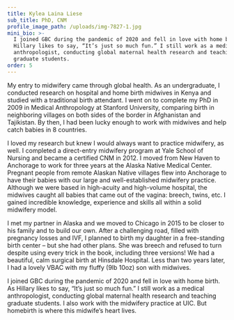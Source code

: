 ```yaml
---
title: Kylea Laina Liese
sub_title: PhD, CNM
profile_image_path: /uploads/img-7827-1.jpg
mini_bio: >-
  I joined GBC during the pandemic of 2020 and fell in love with home birth. As
  Hillary likes to say, “It’s just so much fun.” I still work as a medical
  anthropologist, conducting global maternal health research and teaching
  graduate students.
order: 5
---
```

My entry to midwifery came through global health. As an undergraduate, I conducted research on hospital and home birth midwives in Kenya and studied with a traditional birth attendant. I went on to complete my PhD in 2009 in Medical Anthropology at Stanford University, comparing birth in neighboring villages on both sides of the border in Afghanistan and Tajikistan. By then, I had been lucky enough to work with midwives and help catch babies in 8 countries.

I loved my research but knew I would always want to practice midwifery, as well. I completed a direct-entry midwifery program at Yale School of Nursing and became a certified CNM in 2012. I moved from New Haven to Anchorage to work for three years at the Alaska Native Medical Center. Pregnant people from remote Alaskan Native villages flew into Anchorage to have their babies with our large and well-established midwifery practice. Although we were based in high-acuity and high-volume hospital, the midwives caught all babies that came out of the vagina: breech, twins, etc. I gained incredible knowledge, experience and skills all within a solid midwifery model.

I met my partner in Alaska and we moved to Chicago in 2015 to be closer to his family and to build our own. After a challenging road, filled with pregnancy losses and IVF, I planned to birth my daughter in a free-standing birth center – but she had other plans. She was breech and refused to turn despite using every trick in the book, including three versions! We had a beautiful, calm surgical birth at Hinsdale Hospital. Less than two years later, I had a lovely VBAC with my fluffy (9lb 10oz) son with midwives.

I joined GBC during the pandemic of 2020 and fell in love with home birth. As Hillary likes to say, “It’s just so much fun.” I still work as a medical anthropologist, conducting global maternal health research and teaching graduate students. I also work with the midwifery practice at UIC. But homebirth is where this midwife’s heart lives.